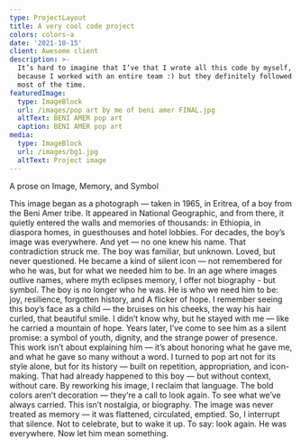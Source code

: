 ```yaml
---
type: ProjectLayout
title: A very cool code project
colors: colors-a
date: '2021-10-15'
client: Awesome client
description: >-
  It’s hard to imagine that I’ve that I wrote all this code by myself, probably
  because I worked with an entire team :) but they definitely followed my lead
  most of the time.
featuredImage:
  type: ImageBlock
  url: /images/pop art by me of beni amer FINAL.jpg
  altText: BENI AMER pop art
  caption: BENI AMER pop art
media:
  type: ImageBlock
  url: /images/bg1.jpg
  altText: Project image
---
```

A prose on Image, Memory, and Symbol

This image began as
a photograph — taken in 1965, in Eritrea, of a boy from the Beni Amer tribe. It appeared in National Geographic, and from there, it quietly entered the walls and memories of thousands: in Ethiopia, in diaspora homes, in guesthouses and hotel lobbies. For decades, the boy’s image was everywhere. And yet — no one knew his name. That contradiction struck me. The boy was familiar, but unknown. Loved, but never questioned. He became a kind of silent icon — not remembered for who he was, but for what we needed him to be. In an age where images outlive names, where myth eclipses memory, I offer not biography - but symbol. The boy is no longer who he was. He is who we need him to be: joy, resilience, forgotten history, and A flicker of hope. I remember seeing this boy’s face as a child — the bruises on his cheeks, the way his hair curled, that beautiful smile. I didn’t know why, but he stayed with me — like he carried a mountain of hope. Years later, I’ve come to see him as a silent promise: a symbol of youth, dignity, and the strange power of presence. This work isn’t about explaining him — it’s about honoring what he gave me, and what he gave so many without a word. I turned to pop art not for its style alone, but for its history — built on repetition, appropriation, and icon-making. That had already happened to this boy — but without context, without care. By reworking his image, I reclaim that language. The bold colors aren’t decoration — they’re a call to look again. To see what we’ve always carried. This isn’t nostalgia, or biography. The image was never treated as memory — it was flattened, circulated, emptied. So, I interrupt that silence. Not to celebrate, but to wake it up. To say: look again. He was everywhere. Now let him mean something.
